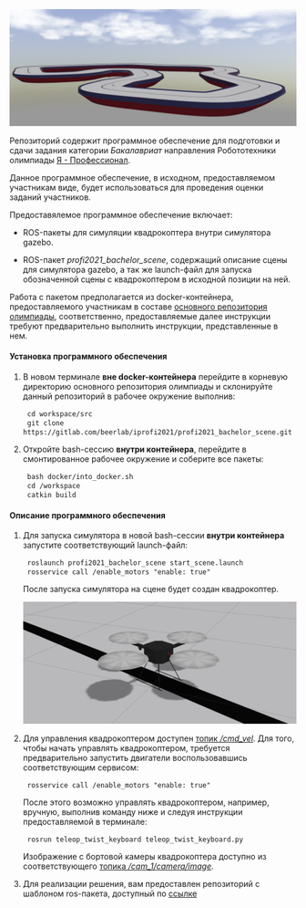 ![scene pic](profi2021_bachelor_scene/docs/pics/scene_pic_1.png)

Репозиторий содержит программное обеспечение для
подготовки и сдачи задания категории _Бакалавриат_  направления Робототехники олимпиады [Я - Профессионал](https://yandex.ru/profi/courses2020).

Данное программное обеспечение, в исходном, предоставляемом участникам виде, будет использоваться для проведения оценки заданий участников.

Предоставялемое программное обеспечение включает:

* ROS-пакеты для симуляции квадрокоптера внутри симулятора gazebo.

* ROS-пакет *profi2021_bachelor_scene*, содержащий описание сцены для симулятора gazebo, а так же launch-файл для запуска обозначенной сцены c квадрокоптером в исходной позиции на ней.

Работа с пакетом предполагается из docker-контейнера, предоставляемого участникам в составе [основного репозитория олимпиады](https://gitlab.com/beerlab/iprofi2021/profi2021_robotics), соответственно, предоставляемые далее инструкции требуют предварительно выполнить инструкции, представленные в нем.

#### Установка программного обеспечения

1. В новом терминале **вне docker-контейнера** перейдите в корневую директорию основного репозитория олимпиады и склонируйте данный репозиторий в рабочее окружение выполнив:

        cd workspace/src
        git clone https://gitlab.com/beerlab/iprofi2021/profi2021_bachelor_scene.git

2. Откройте bash-сессию **внутри контейнера**, перейдите в смонтированное рабочее окружение и соберите все пакеты:

        bash docker/into_docker.sh
        cd /workspace
        catkin build

#### Описание программного обеспечения

1. Для запуска симулятора в новой bash-сессии **внутри контейнера** запустите соответствующий launch-файл:

        roslaunch profi2021_bachelor_scene start_scene.launch
        rosservice call /enable_motors "enable: true"

    После запуска симулятора на сцене будет создан квадрокоптер.

    ![scene pic](profi2021_bachelor_scene/docs/pics/quadrator.png)

2. Для управления квадрокоптером доступен [топик */cmd_vel*](http://docs.ros.org/en/jade/api/geometry_msgs/html/msg/Twist.html). Для того, чтобы начать управлять квадрокоптером, требуется предварительно запустить двигатели воспользовавшись соответствующим сервисом:

        rosservice call /enable_motors "enable: true"

    После этого возможно управлять квадрокоптером, например, вручную, выполнив команду ниже и следуя инструкции предоставляемой в терминале:

        rosrun teleop_twist_keyboard teleop_twist_keyboard.py

    Изображение с бортовой камеры квадрокоптера доступно из соответствующего [топика */cam_1/camera/image*](https://docs.ros.org/en/melodic/api/sensor_msgs/html/msg/Image.html).

3. Для реализации решения, вам предоставлен репозиторий с шаблоном ros-пакета, доступный по [ссылке](https://gitlab.com/beerlab/iprofi2021/profi2021_bachelor_solution)

